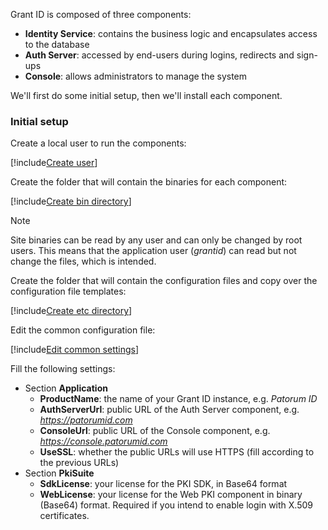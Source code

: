 ﻿Grant ID is composed of three components:

* **Identity Service**: contains the business logic and encapsulates access to the database
* **Auth Server**: accessed by end-users during logins, redirects and sign-ups
* **Console**: allows administrators to manage the system

We'll first do some initial setup, then we'll install each component.

### Initial setup

Create a local user to run the components:

[!include[Create user](../../../../../../includes/grant-id/linux/create-user.md)]

Create the folder that will contain the binaries for each component:

[!include[Create bin directory](../../../../../../includes/grant-id/linux/create-bin-dir.md)]

> [!NOTE]
> Site binaries can be read by any user and can only be changed by root users. This means that the application user (*grantid*) can read but not change the files, which is intended.

Create the folder that will contain the configuration files and copy over the configuration file templates:

[!include[Create etc directory](../../../../../../includes/grant-id/linux/create-etc-dir.md)]

Edit the common configuration file:

[!include[Edit common settings](../../../../../../includes/grant-id/linux/edit-settings-common.md)]

Fill the following settings:

* Section **Application**
  * **ProductName**: the name of your Grant ID instance, e.g. *Patorum ID*
  * **AuthServerUrl**: public URL of the Auth Server component, e.g. *https://patorumid.com*
  * **ConsoleUrl**: public URL of the Console component, e.g. *https://console.patorumid.com*
  * **UseSSL**: whether the public URLs will use HTTPS (fill according to the previous URLs)
* Section **PkiSuite**
  * **SdkLicense**: your license for the PKI SDK, in Base64 format
  * **WebLicense**: your license for the Web PKI component in binary (Base64) format. Required if you intend to enable login with X.509 certificates.
